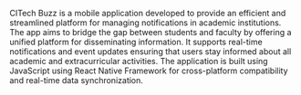 <!--

-->


CITech Buzz is a mobile application developed to provide an efficient and streamlined platform for managing notifications in academic institutions.
The app aims to bridge the gap between students and faculty by offering a unified platform for disseminating information.
It supports real-time notifications and event updates ensuring that users stay informed about all academic and extracurricular activities.
The application is built using JavaScript using React Native Framework for cross-platform compatibility and real-time data synchronization.

<!--

 ![splash-screen](https://github.com/user-attachments/assets/e989c799-6816-432c-b7ea-95e79ad019b7) 
 ![login-page](https://github.com/user-attachments/assets/7c16ff1d-8c9d-4f94-bc32-7ab25005259a) 
 ![login-page-1](https://github.com/user-attachments/assets/eebb04fb-6004-496c-bcb6-2f06ea9c5e99) 
 ![home-page](https://github.com/user-attachments/assets/747861c3-5969-4b0a-91c3-7cecb1ddbc60) 
 ![tech-screen](https://github.com/user-attachments/assets/387049c3-d7b5-427e-8e3b-d23dba74f6ce) 
 ![cultural-screen](https://github.com/user-attachments/assets/685c0c72-c569-4db7-a397-ba0478da759f) 
 ![sports-screen](https://github.com/user-attachments/assets/f3e00597-f166-41cc-9656-09345ee40b64) 

-->
